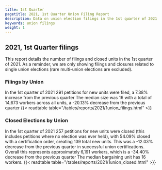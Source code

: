 ```yaml
---
title: 1st Quarter
pagetitle: 2021, 1st Quarter Union Filing Report
description: Data on union election filings in the 1st quarter of 2021
keywords: union filings
weight: 1
---
```


## 2021, 1st Quarter filings

This report details the number of filings and closed units in the 1st quarter of 2021. As a reminder, we are only showing filings and closures related to single union elections (rare multi-union elections are excluded).

### Filings by Union
In the 1st quarter of 2021 291 petitions for new units were filed, a 7.38% increase from the previous quarter The median size was 16 with a total of 14,673 workers across all units, a -20.13% decrease from the previous quarter
{{< readtable table="/tables/reports/2021/1union_filings.html" >}}

### Closed Elections by Union
In the 1st quarter of 2021 257 petitions for new units were closed (this includes petitions where no election was ever held), with 54.09% closed with a certification order, creating 139 total new units. This was a -12.03% decrease from the previous quarter in successful union certifications. Overall this represents approximately 6,191 workers, which is a -34.40% decrease from the previous quarter The median bargaining unit has 16 workers.
{{< readtable table="/tables/reports/2021/1union_closed.html" >}}
